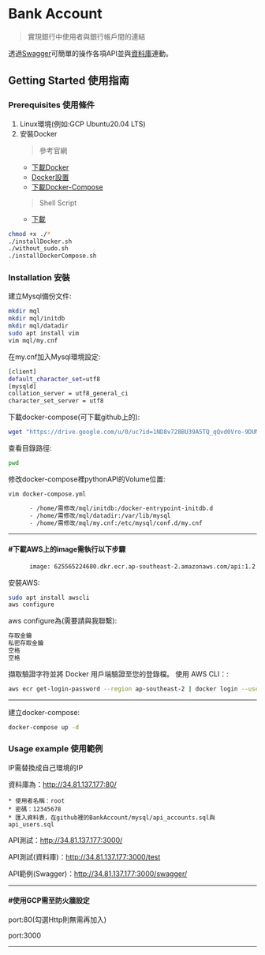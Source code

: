 # Bank Account

> 實現銀行中使用者與銀行帳戶間的連結

透過[Swagger](http://34.81.137.177:3000/swagger/)可簡單的操作各項API並與[資料庫](http://34.81.137.177:80/)連動。


## Getting Started 使用指南


### Prerequisites 使用條件

1. Linux環境(例如:GCP Ubuntu20.04 LTS)
2. 安裝Docker
    > 參考官網
    * [下載Docker](https://docs.docker.com/engine/install/ubuntu/)
    * [Docker設置](https://docs.docker.com/engine/install/linux-postinstall/)
    * [下載Docker-Compose](https://docs.docker.com/compose/install/standalone/)
    > Shell Script
    * [下載](https://drive.google.com/drive/folders/1z7FMeGuAgzjEBOxhyFUDH1iBzzcbbbDH?usp=sharing)
```sh
chmod +x ./*
./installDocker.sh
./without_sudo.sh
./installDockerCompose.sh
```

### Installation 安裝

建立Mysql備份文件:

```sh
mkdir mql
mkdir mql/initdb
mkdir mql/datadir
sudo apt install vim
vim mql/my.cnf
```

在my.cnf加入Mysql環境設定:
```sh
[client]
default_character_set=utf8
[mysqld]
collation_server = utf8_general_ci
character_set_server = utf8
```

下載docker-compose(可下載github上的):
```sh
wget "https://drive.google.com/u/0/uc?id=1ND8v728BU39A5TQ_qQvd0Vro-9DUMWvW&export=download" -O "docker-compose.yml"
```

查看目錄路徑:

```sh
pwd
```

修改docker-compose裡pythonAPI的Volume位置:

```sh
vim docker-compose.yml
```

```sh
      - /home/需修改/mql/initdb:/docker-entrypoint-initdb.d
      - /home/需修改/mql/datadir:/var/lib/mysql
      - /home/需修改/mql/my.cnf:/etc/mysql/conf.d/my.cnf
```

---
#### #下載AWS上的image需執行以下步驟
```sh
      image: 625565224680.dkr.ecr.ap-southeast-2.amazonaws.com/api:1.2
```

安裝AWS:
```sh
sudo apt install awscli
aws configure
```
aws configure為(需要請與我聯繫):
```sh
存取金鑰
私密存取金鑰
空格
空格
```

擷取驗證字符並將 Docker 用戶端驗證至您的登錄檔。
使用 AWS CLI：:
```sh
aws ecr get-login-password --region ap-southeast-2 | docker login --username AWS --password-stdin 625565224680.dkr.ecr.ap-southeast-2.amazonaws.com
```
---
建立docker-compose:
```sh
docker-compose up -d
```



### Usage example 使用範例
IP需替換成自己環境的IP


資料庫為：http://34.81.137.177:80/


    * 使用者名稱：root
    * 密碼：12345678
    * 匯入資料表，在github裡的BankAccount/mysql/api_accounts.sql與api_users.sql

API測試：http://34.81.137.177:3000/


API測試(資料庫)：http://34.81.137.177:3000/test


API範例(Swagger)：http://34.81.137.177:3000/swagger/

---
#### #使用GCP需至防火牆設定


port:80(勾選Http則無需再加入)


port:3000


---

